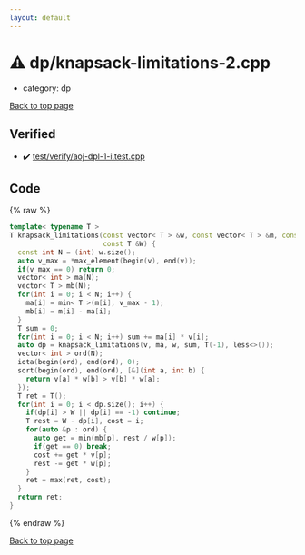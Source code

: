 ```yaml
---
layout: default
---
```


<!-- mathjax config similar to math.stackexchange -->
<script type="text/javascript" async
  src="https://cdnjs.cloudflare.com/ajax/libs/mathjax/2.7.5/MathJax.js?config=TeX-MML-AM_CHTML">
</script>
<script type="text/x-mathjax-config">
  MathJax.Hub.Config({
    TeX: { equationNumbers: { autoNumber: "AMS" }},
    tex2jax: {
      inlineMath: [ ['$','$'] ],
      processEscapes: true
    },
    "HTML-CSS": { matchFontHeight: false },
    displayAlign: "left",
    displayIndent: "2em"
  });
</script>

<script type="text/javascript" src="https://cdnjs.cloudflare.com/ajax/libs/jquery/3.4.1/jquery.min.js"></script>
<script src="https://cdn.jsdelivr.net/npm/jquery-balloon-js@1.1.2/jquery.balloon.min.js" integrity="sha256-ZEYs9VrgAeNuPvs15E39OsyOJaIkXEEt10fzxJ20+2I=" crossorigin="anonymous"></script>
<script type="text/javascript" src="../../assets/js/copy-button.js"></script>
<link rel="stylesheet" href="../../assets/css/copy-button.css" />


# :warning: dp/knapsack-limitations-2.cpp
* category: dp


[Back to top page](../../index.html)



## Verified
* :heavy_check_mark: [test/verify/aoj-dpl-1-i.test.cpp](../../verify/test/verify/aoj-dpl-1-i.test.cpp.html)


## Code
{% raw %}
```cpp
template< typename T >
T knapsack_limitations(const vector< T > &w, const vector< T > &m, const vector< int > &v,
                       const T &W) {
  const int N = (int) w.size();
  auto v_max = *max_element(begin(v), end(v));
  if(v_max == 0) return 0;
  vector< int > ma(N);
  vector< T > mb(N);
  for(int i = 0; i < N; i++) {
    ma[i] = min< T >(m[i], v_max - 1);
    mb[i] = m[i] - ma[i];
  }
  T sum = 0;
  for(int i = 0; i < N; i++) sum += ma[i] * v[i];
  auto dp = knapsack_limitations(v, ma, w, sum, T(-1), less<>());
  vector< int > ord(N);
  iota(begin(ord), end(ord), 0);
  sort(begin(ord), end(ord), [&](int a, int b) {
    return v[a] * w[b] > v[b] * w[a];
  });
  T ret = T();
  for(int i = 0; i < dp.size(); i++) {
    if(dp[i] > W || dp[i] == -1) continue;
    T rest = W - dp[i], cost = i;
    for(auto &p : ord) {
      auto get = min(mb[p], rest / w[p]);
      if(get == 0) break;
      cost += get * v[p];
      rest -= get * w[p];
    }
    ret = max(ret, cost);
  }
  return ret;
}

```
{% endraw %}

[Back to top page](../../index.html)


